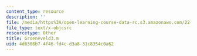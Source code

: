 ```yaml
---
content_type: resource
description: ''
file: /media/https%3A/open-learning-course-data-rc.s3.amazonaws.com/22-312-engineering-of-nuclear-reactors-fall-2015/4d6308b74f46fd4cd3a831c8354c0a62_Groeneveld3.m
file_type: text/x-objcsrc
resourcetype: Other
title: Groeneveld3.m
uid: 4d6308b7-4f46-fd4c-d3a8-31c8354c0a62
---
```

